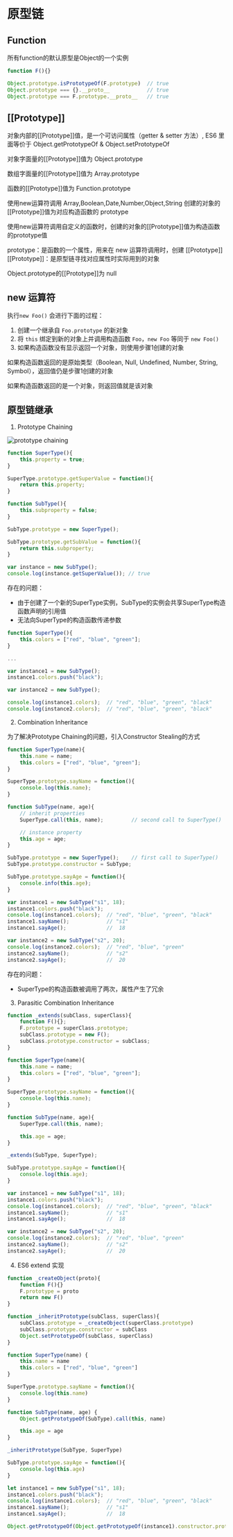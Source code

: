 # 原型链

## Function
所有function的默认原型是Object的一个实例
```javascript
function F(){}

Object.prototype.isPrototypeOf(F.prototype)  // true
Object.prototype === {}.__proto__            // true
Object.prototype === F.prototype.__proto__   // true
```

## [[Prototype]]
对象内部的[[Prototype]]值，是一个可访问属性（getter & setter 方法）, ES6 里面等价于 Object.getPrototypeOf & Object.setPrototypeOf

对象字面量的[[Prototype]]值为 Object.prototype

数组字面量的[[Prototype]]值为 Array.prototype

函数的[[Prototype]]值为 Function.prototype

使用new运算符调用 Array,Boolean,Date,Number,Object,String 创建的对象的[[Prototype]]值为对应构造函数的 prototype

使用new运算符调用自定义的函数时，创建的对象的[[Prototype]]值为构造函数的prototype值

prototype：是函数的一个属性，用来在 new 运算符调用时，创建 [[Prototype]]
[[Prototype]]：是原型链寻找对应属性时实际用到的对象


Object.prototype的[[Prototype]]为 null

## new 运算符

执行`new Foo()` 会进行下面的过程：
1. 创建一个继承自 `Foo.prototype` 的新对象
2. 将 `this` 绑定到新的对象上并调用构造函数 `Foo`，`new Foo` 等同于 `new Foo()`
3. 如果构造函数没有显示返回一个对象，则使用步骤1创建的对象

如果构造函数返回的是原始类型（Boolean, Null, Undefined, Number, String, Symbol），返回值仍是步骤1创建的对象

如果构造函数返回的是一个对象，则返回值就是该对象

## 原型链继承

1. Prototype Chaining

![prototype chaining](prototype_chain.png)

```javascript
function SuperType(){
    this.property = true;
}

SuperType.prototype.getSuperValue = function(){
    return this.property;
}

function SubType(){
    this.subproperty = false;
}

SubType.prototype = new SuperType();

SubType.prototype.getSubValue = function(){
    return this.subproperty;
}

var instance = new SubType();
console.log(instance.getSuperValue()); // true
```

存在的问题：

* 由于创建了一个新的SuperType实例，SubType的实例会共享SuperType构造函数声明的引用值
* 无法向SuperType的构造函数传递参数

```javascript
function SuperType(){
    this.colors = ["red", "blue", "green"];
}

...

var instance1 = new SubType();
instance1.colors.push("black");

var instance2 = new SubType();

console.log(instance1.colors);  // "red", "blue", "green", "black"
console.log(instance2.colors);  // "red", "blue", "green", "black"  
```

2. Combination Inheritance

为了解决Prototype Chaining的问题，引入Constructor Stealing的方式

```javascript
function SuperType(name){
    this.name = name;
    this.colors = ["red", "blue", "green"];
}

SuperType.prototype.sayName = function(){
    console.log(this.name);
}

function SubType(name, age){
    // inherit properties
    SuperType.call(this, name);         // second call to SuperType()

    // instance property
    this.age = age;
}

SubType.prototype = new SuperType();    // first call to SuperType()
SubType.prototype.constructor = SubType;

SubType.prototype.sayAge = function(){
    console.info(this.age);
}

var instance1 = new SubType("s1", 18);
instance1.colors.push("black");
console.log(instance1.colors);  // "red", "blue", "green", "black"
instance1.sayName();            // "s1"
instance1.sayAge();             //  18

var instance2 = new SubType("s2", 20);
console.log(instance2.colors);  // "red", "blue", "green"
instance2.sayName();            // "s2"
instance2.sayAge();             //  20
```

存在的问题：

* SuperType的构造函数被调用了两次，属性产生了冗余

3. Parasitic Combination Inheritance

```javascript
function _extends(subClass, superClass){
    function F(){};
    F.prototype = superClass.prototype;
    subClass.prototype = new F();
    subClass.prototype.constructor = subClass;
}

function SuperType(name){
    this.name = name;
    this.colors = ["red", "blue", "green"];
}

SuperType.prototype.sayName = function(){
    console.log(this.name);
}

function SubType(name, age){
    SuperType.call(this, name);

    this.age = age;
}

_extends(SubType, SuperType);

SubType.prototype.sayAge = function(){
    console.log(this.age);
}

var instance1 = new SubType("s1", 18);
instance1.colors.push("black");
console.log(instance1.colors);  // "red", "blue", "green", "black"
instance1.sayName();            // "s1"
instance1.sayAge();             //  18

var instance2 = new SubType("s2", 20);
console.log(instance2.colors);  // "red", "blue", "green"
instance2.sayName();            // "s2"
instance2.sayAge();             //  20

```

4. ES6 extend 实现

```javascript
function _createObject(proto){
    function F(){}
    F.prototype = proto
    return new F()
}

function _inheritPrototype(subClass, superClass){
    subClass.prototype = _createObject(superClass.prototype)
    subClass.prototype.constructor = subClass
    Object.setPrototypeOf(subClass, superClass)
}

function SuperType(name) {
    this.name = name
    this.colors = ["red", "blue", "green"]
}

SuperType.prototype.sayName = function(){
    console.log(this.name)
}

function SubType(name, age) {
    Object.getPrototypeOf(SubType).call(this, name)

    this.age = age
}

_inheritPrototype(SubType, SuperType)

SubType.prototype.sayAge = function(){
    console.log(this.age)
}

let instance1 = new SubType("s1", 18);
instance1.colors.push("black");
console.log(instance1.colors);  // "red", "blue", "green", "black"
instance1.sayName();            // "s1"
instance1.sayAge();             //  18

Object.getPrototypeOf(Object.getPrototypeOf(instance1).constructor.prototype).constructor === SuperType // true
```